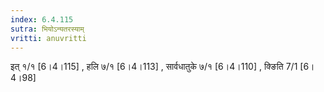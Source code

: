 ```yaml
---
index: 6.4.115
sutra: भियोऽन्यतरस्याम्
vritti: anuvritti
---
```


इत् १/१ [6।4।115] , हलि ७/१ [6।4।113] , सार्वधातुके ७/१ [6।4।110] , क्ङिति 7/1 [6।4।98] 